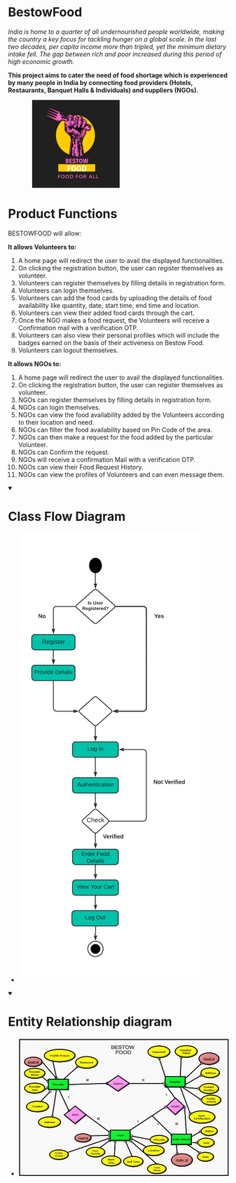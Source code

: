 # BestowFood
<I>India is home to a quarter of all undernourished people worldwide, making the country a key focus for tackling hunger on a global scale. In the last two decades, per capita income more than tripled, yet the minimum dietary intake fell. The gap between rich and poor increased during this period of high economic growth.</I>
 
  <b>This project aims to cater the need of food shortage which is experienced by many people in India by connecting food providers (Hotels, Restaurants, Banquet Halls & Individuals) and suppliers (NGOs).</b>
  
 &nbsp;  &nbsp;  &nbsp;  &nbsp;  &nbsp;  &nbsp;  &nbsp;  <img src ="https://github.com/jahnvisrivastava100/BestowFood/blob/main/image/img1.png" width="200px" height = "200px">

<!-- <b>Website which aims to connect NGOs with restaurant to solve Global issue of hunger by collecting food wasted on daily  basis.<b><br> 
<b>• Volunteers can register and add food availability<br></b>
<b>• NGOs can see the food availability added by Volunteers and can request for food<br></b>
<b>• Food being edible is removed once the end time is reached.<br></b>
  
 -->
 <h1>Product Functions</h1>

BESTOWFOOD will allow:

<b>It allows Volunteers to:</b>
1.	A home page will redirect the user to avail the displayed functionalities.
2.	On clicking the registration button, the user can register themselves as volunteer.
3.	Volunteers can register themselves by filling details in registration form.
4.	Volunteers can login themselves. 
5.	Volunteers can add the food cards by uploading the details of food availability like quantity, date, start time, end time and location.
6.	Volunteers can view their added food cards through the cart.
7.	Once the NGO makes a food request, the Volunteers will receive a Confirmation mail with a verification OTP.
8.	Volunteers can also view their personal profiles which will include the badges earned on the basis of their activeness on Bestow Food.
9.	Volunteers can logout themselves.

  <b>It allows NGOs to:</b>

1.	A home page will redirect the user to avail the displayed functionalities.
2.	On clicking the registration button, the user can register themselves as volunteer.
3.	NGOs can register themselves by filling details in registration form.
4.	NGOs can login themselves. 
5.	NGOs can view the food availability added by the Volunteers according to their location and need.
6.	NGOs can filter the food availability based on Pin Code of the area.
7.	NGOs can then make a request for the food added by the particular Volunteer.
8.	NGOs can Confirm the request.
9.	NGOs will receive a confirmation Mail with a verification OTP.
10.	NGOs can view their Food Request History.
11.	NGOs can view the profiles of Volunteers and can even message them.
<details open="open">
 <summary><h1>Class Flow Diagram</h1></summary>
    <ul>
      <li> <img src="https://github.com/jahnvisrivastava100/BestowFood/blob/main/image/3.png"></li>
      </ul>
</details>
<details open="open">
 <summary><h1>Entity Relationship diagram</h1></summary>
    <ul>
      <li> <img src="https://github.com/jahnvisrivastava100/BestowFood/blob/main/image/2.jpg"></li>
      </ul>
</details>


